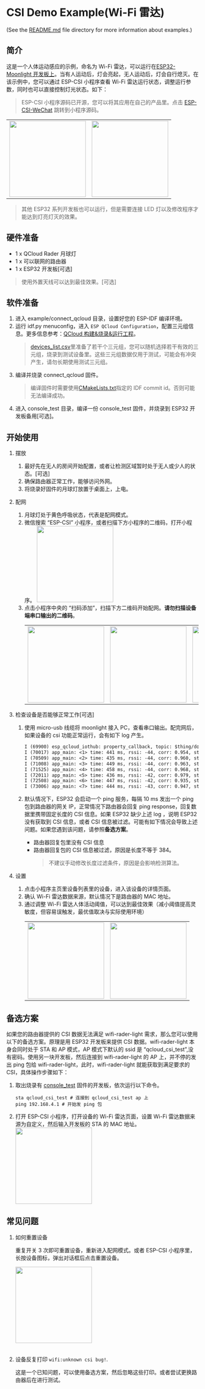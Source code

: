 # CSI Demo Example(Wi-Fi 雷达)

(See the [README.md](../../README.md) file directory for more information about examples.)

## 简介

这是一个人体运动感应的示例，命名为 Wi-Fi 雷达，可以运行在[ESP32-Moonlight 开发板上](https://docs.espressif.com/projects/espressif-esp-moonlight/zh_CN/latest/introduction.html#id2)。当有人运动后，灯会亮起，无人运动后，灯会自行熄灭。在该示例中，您可以通过 ESP-CSI 小程序查看 Wi-Fi 雷达运行状态，调整运行参数，同时也可以直接控制灯光状态。如下：

> ESP-CSI 小程序源码已开源，您可以将其应用在自己的产品里。点击 [ESP-CSI-WeChat](https://github.com/EspressifApps/ESP-CSI-WeChat) 跳转到小程序源码。

<table>
    <tr>
        <td><img src="../../docs/_static/b73e7d4c-e63b-4fc7-bd58-5127d7c28fa1.jpg" width=200>
        <td><img src="../../docs/_static/ef6adf57-2140-4c19-9cb6-cd3de475838e.jpg" width=200>
    </tr>
</table>

> 其他 ESP32 系列开发板也可以运行，但是需要连接 LED 灯以及修改程序才能达到灯亮灯灭的效果。

## 硬件准备

* 1 x QCloud Rader 月球灯
* 1 x 可以联网的路由器
* 1 x ESP32 开发板[可选]

> 使用外置天线可以达到最佳效果。[可选]

## 软件准备

1. 进入 example/connect_qcloud 目录，设置好您的 ESP-IDF 编译环境。
1. 运行 idf.py menuconfig，进入 `ESP QCloud Configuration`，配置三元组信息。更多信息参考：[QCloud 构建&烧录&运行工程](https://github.com/espressif/esp-qcloud#3-%E6%9E%84%E5%BB%BA%E7%83%A7%E5%BD%95%E8%BF%90%E8%A1%8C%E5%B7%A5%E7%A8%8B)。
    > [devices_list.csv](devices_list.csv)里准备了若干个三元组，您可以随机选择若干有效的三元组，烧录到测试设备里。这些三元组数据仅用于测试，可能会有冲突产生，请勿长期使用测试三元组。
1. 编译并烧录 connect_qcloud 固件。
    > 编译固件时需要使用[CMakeLists.txt](../../CMakeLists.txt)指定的 IDF commit id。否则可能无法编译成功。
1. 进入 console_test 目录，编译一份 console_test 固件，并烧录到 ESP32 开发板备用[可选]。

## 开始使用

1. 摆放
    1. 最好先在无人的房间开始配置，或者让检测区域暂时处于无人或少人的状态。[可选]
    1. 确保路由器正常工作，能够访问外网。
    1. 将烧录好固件的月球灯放置于桌面上，上电。

1. 配网
    1. 月球灯处于黄色呼吸状态，代表是配网模式。
    1. 微信搜索 “ESP-CSI” 小程序，或者扫描下方小程序的二维码，打开小程序。
        <img src="../../docs/_static/esp-csi-applets.jpg" width=200>
    1. 点击小程序中央的 “扫码添加”，扫描下方二维码开始配网。**请勿扫描设备端串口输出的二维码**。
        <table>
            <tr>
                <td><img src="../../docs/_static/57389a61-835b-45bb-a476-7b8102e7f87e.jpg" width=200>
                <td><img src="../../docs/_static/1b5b4877-60b4-4e2f-8034-452b8ed39196.jpg" width=200>
                <td><img src="../../docs/_static/a6294ee5-f4d1-4dc1-8bd8-004496d700c3.jpg" width=200>
            </tr>
        </table>

1. 检查设备是否能够正常工作[可选]
    1. 使用 micro-usb 线缆将 moonlight 接入 PC，查看串口输出。配完网后，如果设备的 csi 功能正常运行，会有如下 log 产生。

        ```txt
        I (69900) esp_qcloud_iothub: property_callback, topic: $thing/down/property/AVGLQX7FYB/hf_moonlight_2, payload: {"method":"report_reply","clientToken":"hf_moonlight_2-82979","code":406,"status":"checkReportData fail"}
        I (70017) app_main: <1> time: 441 ms, rssi: -44, corr: 0.954, std: 0.014, std_avg: 0.000, std_max: 0.000, threshold: 0.200/1.500, trigger: 0/0, free_heap: 110128/120004
        I (70509) app_main: <2> time: 435 ms, rssi: -44, corr: 0.960, std: 0.011, std_avg: 0.000, std_max: 0.000, threshold: 0.200/1.500, trigger: 0/0, free_heap: 110128/121192
        I (71008) app_main: <3> time: 449 ms, rssi: -44, corr: 0.963, std: 0.006, std_avg: 0.000, std_max: 0.000, threshold: 0.200/1.500, trigger: 0/0, free_heap: 110128/121168
        I (71525) app_main: <4> time: 458 ms, rssi: -44, corr: 0.968, std: 0.007, std_avg: 0.000, std_max: 0.000, threshold: 0.200/1.500, trigger: 0/0, free_heap: 110128/121044
        I (72011) app_main: <5> time: 436 ms, rssi: -42, corr: 0.979, std: 0.005, std_avg: 0.000, std_max: 0.000, threshold: 0.200/1.500, trigger: 0/0, free_heap: 110128/121192
        I (72508) app_main: <6> time: 447 ms, rssi: -42, corr: 0.935, std: 0.023, std_avg: 0.000, std_max: 0.000, threshold: 0.200/1.500, trigger: 0/0, free_heap: 110128/121192
        I (73006) app_main: <7> time: 444 ms, rssi: -43, corr: 0.947, std: 0.023, std_avg: 0.000, std_max: 0.000, threshold: 0.200/1.500, trigger: 0/0, free_heap: 110128/121192
        ```

    1. 默认情况下，ESP32 会启动一个 ping 服务，每隔 10 ms 发出一个 ping 包到路由器的网关 IP，正常情况下路由器会回复 ping response，回复数据里携带固定长度的 CSI 信息。如果 ESP32 缺少上述 log ，说明 ESP32 没有获取到 CSI 信息，或者 CSI 信息被过滤。可能有如下情况会导致上述问题。如果您遇到该问题，请参照**备选方案**。
        * 路由器回复包里没有 CSI 信息
        * 路由器回复包的 CSI 信息被过滤，原因是长度不等于 384。
            > 不建议手动修改长度过滤条件，原因是会影响检测算法。

1. 设置

    1. 点击小程序主页里设备列表里的设备，进入该设备的详情页面。
    1. 确认 Wi-Fi 雷达数据来源，默认情况下是路由器的 MAC 地址。
    1. 通过调整 Wi-Fi 雷达人体活动阈值，可以达到最佳效果（减小阈值提高灵敏度，但容易误触发，最优值取决与实际使用环境）
        <table>
            <tr>
                <td><img src="../../docs/_static/7866858b-d8b8-4b39-9b49-3c621f6b5899.jpg" width=200>
                <td><img src="../../docs/_static/wiif-radar-status.jpg" width=200>
            </tr>
        </table>

## 备选方案

如果您的路由器提供的 CSI 数据无法满足 wifi-rader-light 需求，那么您可以使用以下的备选方案。原理是用 ESP32 开发板来提供 CSI 数据。wifi-rader-light 本身会同时处于 STA 和 AP 模式，AP 模式下默认的 ssid 是 “qcloud_csi_test”,没有密码。使用另一块开发板，然后连接到 wifi-rader-light 的 AP 上，并不停的发出 ping 包给 wifi-rader-light，此时，wifi-rader-light 就能获取到满足要求的 CSI，具体操作步骤如下：

1. 取出烧录有 [console_test](../console_test) 固件的开发板，依次运行以下命令。

    ```shell
    sta qcloud_csi_test # 连接到 qcloud_csi_test ap 上
    ping 192.168.4.1 # 开始发 ping 包
    ```

1. 打开 ESP-CSI 小程序，打开设备的 Wi-Fi 雷达页面，设置 Wi-Fi 雷达数据来源为自定义，然后输入开发板的 STA 的 MAC 地址。
    <img src="../../docs/_static/0ffb1b8f-05d5-47db-bfb5-48d92dc53799.jpg" width=200>

## 常见问题

1. 如何重置设备

    重复开关 3 次即可重置设备，重新进入配网模式。或者 ESP-CSI 小程序里，长按设备图标，弹出对话框后点击重置设备。
    <table>
        <tr>
            <img src="../../docs/_static/03ad08e0-5e56-470b-bcd2-f3ff3e0bba8e.jpg" width=200>
        </tr>
    </table>

1. 设备反复打印 `wifi:unknown csi bug!`.

    这是一个已知问题，可以使用备选方案，然后忽略这些打印。或者尝试更换路由器后在进行测试。
